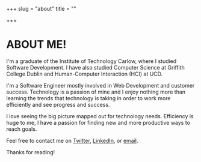+++
slug = "about"
title = ""

+++

# ABOUT ME!

I'm a graduate of the Institute of Technology Carlow, where I studied Software Development. I have also studied Computer Science at Griffith College Dublin and Human-Computer Interaction (HCI) at UCD.

I'm a  Software Engineer mostly involved in Web Development and customer success. Technology is a passion of mine and I enjoy nothing more than learning the trends that technology is taking in order to work more efficiently and see progress and success. 

I love seeing the big picture mapped out for technology needs. Efficiency is huge to me, I have a passion for finding new and more productive ways to reach goals. 

Feel free to contact me on [Twitter](https://twitter.com/karlkavo), [LinkedIn](https://www.linkedin.com/in/karlkavanagh1971/), or [email](mailto:karlkavo@gmail.com).

Thanks for reading!